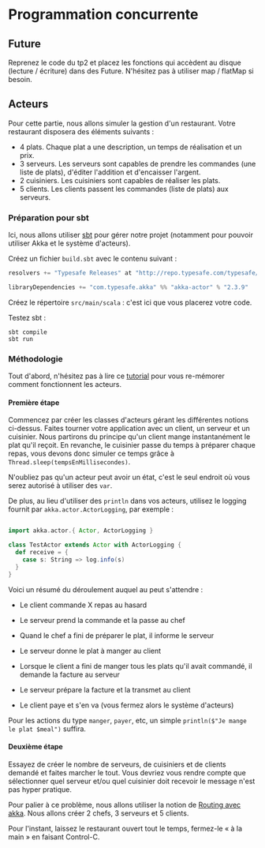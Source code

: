 # Programmation concurrente

## Future

Reprenez le code du tp2 et placez les fonctions qui accèdent au disque (lecture / écriture) dans des Future. N'hésitez pas à utiliser map / flatMap si besoin.

## Acteurs

Pour cette partie, nous allons simuler la gestion d'un restaurant. Votre restaurant disposera des éléments suivants :

- 4 plats. Chaque plat a une description, un temps de réalisation et un prix.
- 3 serveurs. Les serveurs sont capables de prendre les commandes (une liste de plats), d'éditer l'addition et d'encaisser l'argent.
- 2 cuisiniers. Les cuisiniers sont capables de réaliser les plats.
- 5 clients. Les clients passent les commandes (liste de plats) aux serveurs.

### Préparation pour sbt

Ici, nous allons utiliser [sbt](http://www.scala-sbt.org/) pour gérer notre projet (notamment pour pouvoir utiliser Akka et le système d'acteurs).

Créez un fichier `build.sbt` avec le contenu suivant :


```scala
resolvers += "Typesafe Releases" at "http://repo.typesafe.com/typesafe/releases"

libraryDependencies += "com.typesafe.akka" %% "akka-actor" % "2.3.9"
```

Créez le répertoire `src/main/scala` : c'est ici que vous placerez votre code.

Testez sbt :

    sbt compile
    sbt run

### Méthodologie

Tout d'abord, n'hésitez pas à lire ce [tutorial](http://danielwestheide.com/blog/2013/02/27/the-neophytes-guide-to-scala-part-14-the-actor-approach-to-concurrency.html) pour vous re-mémorer comment fonctionnent les acteurs.

#### Première étape

Commencez par créer les classes d'acteurs gérant les différentes notions ci-dessus. Faites tourner votre application avec un client, un serveur et un cuisinier. Nous partirons du principe qu'un client mange instantanément le plat qu'il reçoit. En revanche, le cuisinier passe du temps à préparer chaque repas, vous devons donc simuler ce temps grâce à `Thread.sleep(tempsEnMillisecondes)`.

N'oubliez pas qu'un acteur peut avoir un état, c'est le seul endroit où vous serez autorisé à utiliser des `var`.

De plus, au lieu d'utiliser des `println` dans vos acteurs, utilisez le logging fournit par `akka.actor.ActorLogging`, par exemple :

```scala

import akka.actor.{ Actor, ActorLogging }

class TestActor extends Actor with ActorLogging {
  def receive = {
    case s: String => log.info(s)
  }
}


```

Voici un résumé du déroulement auquel au peut s'attendre :

- Le client commande X repas au hasard
- Le serveur prend la commande et la passe au chef
- Quand le chef a fini de préparer le plat, il informe le serveur
- Le serveur donne le plat à manger au client

- Lorsque le client a fini de manger tous les plats qu'il avait commandé, il demande la facture au serveur
- Le serveur prépare la facture et la transmet au client
- Le client paye et s'en va (vous fermez alors le système d'acteurs)

Pour les actions du type `manger`, `payer`, etc, un simple `println($"Je mange le plat $meal")` suffira.

#### Deuxième étape

Essayez de créer le nombre de serveurs, de cuisiniers et de clients demandé et faites marcher le tout. Vous devriez vous rendre compte que sélectionner quel serveur et/ou quel cuisinier doit recevoir le message n'est pas hyper pratique.

Pour palier à ce problème, nous allons utiliser la notion de [Routing avec akka](http://doc.akka.io/docs/akka/2.3.9/scala/routing.html). Nous allons créer 2 chefs, 3 serveurs et 5 clients.

Pour l'instant, laissez le restaurant ouvert tout le temps, fermez-le « à la main » en faisant Control-C.
